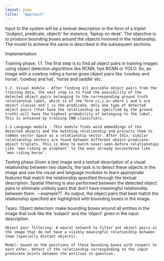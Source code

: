 ```yaml
---
layout: page
title:  "Approach"
---
```


Input to the system will be a textual description in the form of a triplet ‘(subject, predicate, object)’ for instance, ‘laptop on desk’. The objective is to produce bounding boxes around the objects involved in the relationship. The model to achieve the same is described in the subsequent sections. 


Implementation 

Training phase, 
	1.1. The first step is to find all object pairs in training images using object detection algorithms like RCNN, fast RCNN or YOLO. So, an image with a cowboy riding a horse gives object pairs like ‘cowboy and horse’, ‘cowboy and hat’, ‘horse and saddle’ etc. 

	1.2. Visual module - After finding all possible object pairs from the training data, the next step is to find the possibility of the detected object pairs belonging to the corresponding ground truth relationship label, which is of the form <i,j,k> where i and k are object classes and j is the predicate. Only one type of detected object pairs (that have the relationship as specified by the ground truth) will have the highest probability of belonging to the label. This is achieved by training CNN classifiers. 

	1.3 Language module - This module finds word embeddings of the detected objects and the matching relationship and projects them to common vector space as a relationship vector. After this, similar relationship vectors are found between different object-predicate-object triplets. This is done to match never-seen-before relationships like ‘man riding an elephant’ to the ones already encountered like ‘man riding horse’. 

Testing phase
	Given a test image and a textual description of a visual relationship between two objects, the task is to detect these objects in the image and use the visual and language modules to learn appropriate features that match the relationship specified through the textual description. Spatial filtering is also performed between the detected object pairs to eliminate unlikely pairs that don’t have meaningful relationship between them. --example??. As output, the object pairs that best match the relationship specified are highlighted with bounding boxes in the image.   
		
		
Tasks:
	Object detection: make bounding boxes around all entities in the image that look like the ‘subject’ and the ‘object’ given in the input description.
	
	Object pair filtering: A neural network to filter out object pairs in the image that do not have a visibly meaningful relationship between them (spatially distant objects).
	
	Model: based on the positions of these bounding boxes with respect to each other, detect if the relationship corresponding to the input predicate exists between the entities in question.
